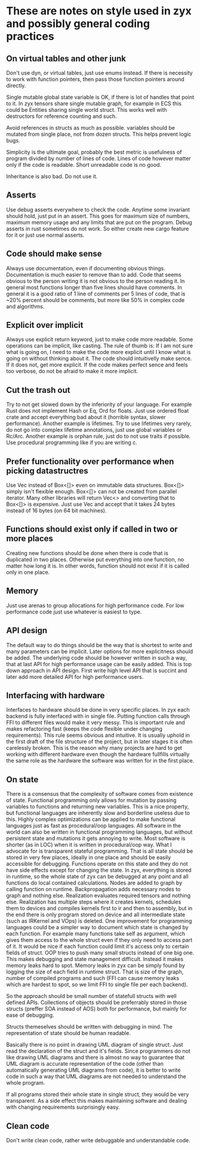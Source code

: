 # These are notes on style used in zyx and possibly general coding practices

## On virtual tables and other junk

Don't use dyn, or virtual tables, just use enums instead. If there is necessity to work with function pointers,
then pass those function pointers around directly.

Single mutable global state variable is OK, if there is lot of handles that point to it. In zyx tensors
share single mutable graph, for example in ECS this could be Entities sharing single world struct. This works
well with destructors for reference counting and such.

Avoid references in structs as much as possible. variables should be mutated from single place, not from dozen
structs. This helps prevent logic bugs.

Simplicity is the ultimate goal, probably the best metric is usefulness of program divided by number of lines
of code. Lines of code however matter only if the code is readable. Short unreadable code is no good.

Inheritance is also bad. Do not use it.

## Asserts

Use debug asserts everywhere to check the code. Anytime some invariant should hold, just put in an assert.
This goes for maximum size of numbers, maximum memory usage and any limits that are put on the program.
Debug asserts in rust sometimes do not work. So either create new cargo feature for it or just use normal asserts.

## Code should make sense

Always use documentation, even if documenting obvious things. Documentation is much easier to remove than to add.
Code that seems obvious to the person writing it is not obvious to the person reading it. In general most functions
longer than five lines should have comments. In general it is a good ratio of 1 line of comments per 5 lines of code,
that is ~20% percent should be comments, but more like 50% in complex code and algorithms.

## Explicit over implicit

Always use explicit return keyword, just to make code more readable. Some operations can be implicit, like casting.
The rule of thumb is: If I am not sure what is going on, I need to make the code more explicit until I know what is
going on without thinking about it. The code should intuitivelly make sence. If it does not, get more explicit.
If the code makes perfect sence and feels too verbose, do not be afraid to make it more implicit.

## Cut the trash out

Try to not get slowed down by the inferiority of your language. For example Rust does not implement Hash or Eq, Ord
for floats. Just use ordered float crate and accept everything bad about it (horrible syntax, slower performance).
Another example is lifetimes. Try to use lifetimes very rarely, do not go into complex lifetime annotations, just
use global variables or Rc/Arc. Another example is orphan rule, just do to not use traits if possible. Use procedural
programming like if you are writing c.


## Prefer functionality over performance when picking datastructres

Use Vec instead of Box<[]> even on immutable data structures. Box<[]> simply isn't flexible enough. Box<[]> can not
be created from parallel iterator. Many other libraries will return Vec<> and converting that to Box<[]> is expensive.
Just use Vec and accept that it takes 24 bytes instead of 16 bytes (on 64 bit machines).

## Functions should exist only if called in two or more places

Creating new functions should be done when there is code that is duplicated in two places. Otherwise put everything into one function,
no matter how long it is. In other words, function should not exist if it is called only in one place.

## Memory

Just use arenas to group allocations for high performance code. For low performance code just use whatever is easiest to type.

## API design

The default way to do things should be the way that is shortest to write and many parameters can be implicit. Later options for more explicitness should be added. The underlying code should be however written in such a way, that at last API for high performance usage can be easily added.
This is top down approach in API design. First write high level API that is succint and later add more detailed API for high performance users.

## Interfacing with hardware

Interfaces to hardware should be done in very specific places. In zyx each backend is fully interfaced with in single file. Putting function calls through FFI
to different files would make it very messy. This is important rule and makes refactoring fast (keeps the code flexible under changing requirements).
This rule seems obvious and intuitive. It is usually uphold in the first draft of the file structure of the project, but in later stages it is often
carelessly broken. This is the reason why many projects are hard to get working with different hardware even though the hardware fullfills virtually
the same role as the hardware the software was written for in the first place.

## On state

There is a consensus that the complexity of software comes from existence of state. Functional programming only allows for mutation by passing variables to functions and returning new variables.
This is a nice property, but functional languages are inherently slow and borderline useless due to this. Highly complex optimizations can be applied to make functional languages just as fast
as procedural/oop languages. All software in the world can also be written in functional programming languages, but without persistent state and mutations it gets annoying to write. Most software
is shorter (as in LOC) when it is written in procedural/oop way.
What I advocate for is transparent stateful programming. That is all state should be stored in very few places, ideally in one place and should be easily accessible for debugging. Functions
operate on this state and they do not have side effects except for changing the state. In zyx, everything is stored in runtime, so the whole state of zyx can be debugged at any point and all
functions do local contained calculations. Nodes are added to graph by calling function on runtime. Backpropagation adds necessary nodes to graph and nothing else. Realization evaluates required
tensors and nothing else. Realization has multiple steps where it creates kernels, schedules them to devices and compiles kernels first to ir and then to assembly, but in the end there is only
program stored on device and all intermediate state (such as IRKernel and VOps) is deleted.
One improvement for programming languages could be a simpler way to document which state is changed by each function. For example many functions take self as argument, which gives them access
to the whole struct even if they only need to access part of it. It would be nice if each function could limit it's access only to certain fields of struct.
OOP tries to push many small structs instead of one big one. This makes debugging and state management difficult. Instead it makes memory leaks hard to spot. Memory leaks in zyx can be simply found
by logging the size of each field in runtime struct. That is size of the graph, number of compiled programs and such (FFI can cause memory leaks which are hardest to spot, so we limit FFI to single file
per each backend).

So the approach should be small number of statefull structs with well defined APIs. Collections of objects should be preferrably stored in those structs (preffer SOA instead of AOS) both for performance,
but mainly for ease of debugging.

Structs themeselves should be written with debugging in mind. The representation of state should be human readable.

Basically there is no point in drawing UML diagram of single struct. Just read the declaration of the struct and it's fields. Since programmers do not like drawing UML diagrams
and there is almost no way to guarantee that UML diagram is accurate representation of the code (other than automatically generating UML diagrams from code), it is better
to write code in such a way that UML diagrams are not needed to understand the whole program.

If all programs stored their whole state in single struct, they would be very transparent. As a side effect this makes maintaining software and dealing with changing requirements surprisingly easy.

## Clean code

Don't write clean code, rather write debuggable and understandable code.

